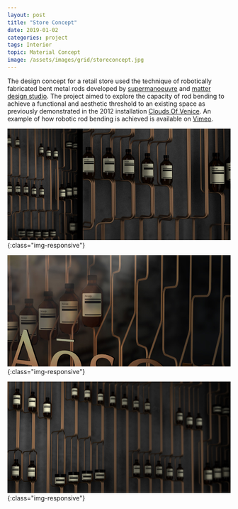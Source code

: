 ```yaml
---
layout: post
title: "Store Concept"
date: 2019-01-02
categories: project
tags: Interior
topic: Material Concept
image: /assets/images/grid/storeconcept.jpg
---
```

The design concept for a retail store used the technique of robotically fabricated bent metal rods developed by [supermanoeuvre](http://supermanoeuvre.com/) and [matter design studio](http://www.matterdesignstudio.com/). The project aimed to explore the capacity of rod bending to achieve a functional and aesthetic threshold to an existing space as previously demonstrated in the 2012 installation [Clouds Of Venice](http://papers.cumincad.org/data/works/att/acadia13_311.content.pdf). An example of how robotic rod bending is achieved is available on [Vimeo](https://vimeo.com/49283982).  

![Store Concept](/assets/images/posts/storeconcept1.jpg){:class="img-responsive"}

![Store Concept](/assets/images/posts/storeconcept2.jpg){:class="img-responsive"}

![Store Concept](/assets/images/posts/storeconcept3.jpg){:class="img-responsive"}

<!-- ![Store Concept](/images/storeconcept4.jpg){:class="img-responsive"} -->

